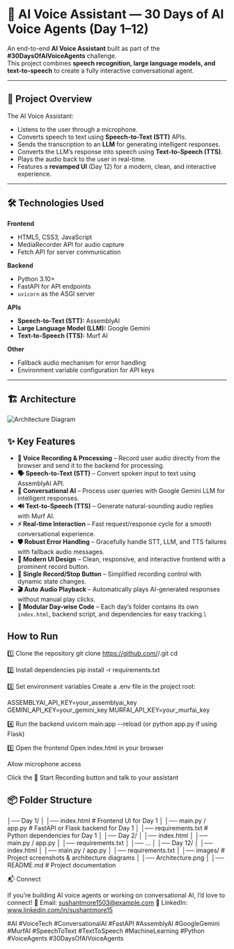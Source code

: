 # 🎤 AI Voice Assistant — 30 Days of AI Voice Agents (Day 1–12)

An end-to-end **AI Voice Assistant** built as part of the **#30DaysOfAIVoiceAgents** challenge.  
This project combines **speech recognition, large language models, and text-to-speech** to create a fully interactive conversational agent.

---

## 📌 Project Overview

The AI Voice Assistant:
- Listens to the user through a microphone.
- Converts speech to text using **Speech-to-Text (STT)** APIs.
- Sends the transcription to an **LLM** for generating intelligent responses.
- Converts the LLM’s response into speech using **Text-to-Speech (TTS)**.
- Plays the audio back to the user in real-time.
- Features a **revamped UI** (Day 12) for a modern, clean, and interactive experience.

---

## 🛠️ Technologies Used

**Frontend**
- HTML5, CSS3, JavaScript
- MediaRecorder API for audio capture
- Fetch API for server communication

**Backend**
- Python 3.10+
- FastAPI for API endpoints
- `uvicorn` as the ASGI server

**APIs**
- **Speech-to-Text (STT):** AssemblyAI
- **Large Language Model (LLM):** Google Gemini
- **Text-to-Speech (TTS):** Murf AI

**Other**
- Fallback audio mechanism for error handling
- Environment variable configuration for API keys

---

## 🏗️ Architecture

![Architecture Diagram](https://github.com/Sushantm15/30-Days-of-AI-Voice-Agents/blob/main/images/Architecture.png?raw=true)


## ✨ Key Features

- **🎤 Voice Recording & Processing** – Record user audio directly from the browser and send it to the backend for processing.
- **🗣️ Speech-to-Text (STT)** – Convert spoken input to text using AssemblyAI API.
- **💬 Conversational AI** – Process user queries with Google Gemini LLM for intelligent responses.
- **🔊 Text-to-Speech (TTS)** – Generate natural-sounding audio replies with Murf AI.
- **⚡ Real-time Interaction** – Fast request/response cycle for a smooth conversational experience.
- **🛡️ Robust Error Handling** – Gracefully handle STT, LLM, and TTS failures with fallback audio messages.
- **🎨 Modern UI Design** – Clean, responsive, and interactive frontend with a prominent record button.
- **🔄 Single Record/Stop Button** – Simplified recording control with dynamic state changes.
- **🎬 Auto Audio Playback** – Automatically plays AI-generated responses without manual play clicks.
- **📂 Modular Day-wise Code** – Each day’s folder contains its own `index.html`, backend script, and dependencies for easy tracking.\
  
## How to Run

1️⃣ Clone the repository
git clone https://github.com/<your-username>/<your-repo>.git
cd <your-repo>

2️⃣ Install dependencies
pip install -r requirements.txt

3️⃣ Set environment variables
Create a .env file in the project root:

ASSEMBLYAI_API_KEY=your_assemblyai_key
GEMINI_API_KEY=your_gemini_key
MURFAI_API_KEY=your_murfai_key

4️⃣ Run the backend
uvicorn main:app --reload
(or python app.py if using Flask)

5️⃣ Open the frontend
Open index.html in your browser

Allow microphone access

Click the 🎤 Start Recording button and talk to your assistant


## 📦 Folder Structure


│── Day 1/
│ │── index.html # Frontend UI for Day 1
│ │── main.py / app.py # FastAPI or Flask backend for Day 1
│ │── requirements.txt # Python dependencies for Day 1
│
│── Day 2/
│ │── index.html
│ │── main.py / app.py
│ │── requirements.txt
│
│── ...
│
│── Day 12/
│ │── index.html
│ │── main.py / app.py
│ │── requirements.txt
│
│── images/ # Project screenshots & architecture diagrams
│ │── Architecture.png
│
│── README.md # Project documentation


📬 Connect

If you’re building AI voice agents or working on conversational AI, I’d love to connect!
📧 Email: sushantmore1503@example.com
🔗 LinkedIn: www.linkedin.com/in/sushantmore15

#AI #VoiceTech #ConversationalAI #FastAPI #AssemblyAI #GoogleGemini #MurfAI #SpeechToText #TextToSpeech #MachineLearning #Python #VoiceAgents #30DaysOfAIVoiceAgents
